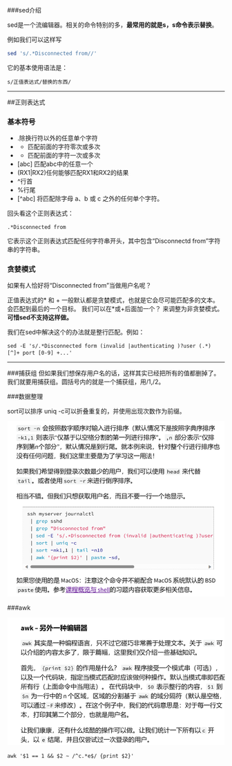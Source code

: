 ###sed介绍

sed是一个流编辑器。相关的命令特别的多，**最常用的就是s，s命令表示替换**。

例如我们可以这样写
``````bash
sed 's/.*Disconnected from//'
``````

它的基本使用语法是：

    s/正值表达式/替换的东西/

---
##正则表达式

### 基本符号
-   .除换行符以外的任意单个字符
-   * 匹配前面的字符零次或多次
-   + 匹配前面的字符一次或多次
-   [abc] 匹配abc中的任意一个
-   (RX1|RX2)任何能够匹配RX1和RX2的结果
-   ^行首
-   %行尾
-   [^abc] 将匹配除字母 a、b 或 c 之外的任何单个字符。


回头看这个正则表达式：

```
.*Disconnected from
```

它表示这个正则表达式匹配任何字符串开头，其中包含“Disconnectd from”字符串的字符串。

### 贪婪模式

如果有人恰好将“Disconnected from”当做用户名呢？

正值表达式的* 和 + 一般默认都是贪婪模式，也就是它会尽可能匹配多的文本。会匹配到最后的一个目标。 我们可以在*或+后面加一个？ 来调整为非贪婪模式。 **可惜sed不支持这样做。**

我们在sed中解决这个的办法就是整行匹配。例如：
```
sed -E 's/.*Disconnected form (invalid |authenticating )?user (.*) [^]+ port [0-9] +...'
```
---

###捕获组
但如果我们想保存用户名的话，这样其实已经把所有的值都删掉了。我们就要用捕获组。圆括号内的就是一个捕获组，用/1,/2。

###数据整理

sort可以排序
uniq -c可以折叠重复的，并使用出现次数作为前缀。

![Alt text](image.png)

###awk

![Alt text](image-1.png)

```
awk '$1 == 1 && $2 ~ /^c.*e$/ {print $2}'
```